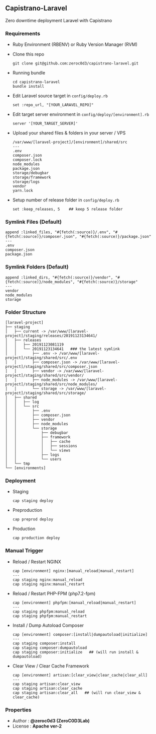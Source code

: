 ## Capistrano-Laravel

Zero downtime deployment Laravel with Capistrano

### Requirements
* Ruby Environment (RBENV) or Ruby Version Manager (RVM)

* Clone this repo
  ```
  git clone git@github.com:zeroc0d3/capistrano-laravel.git
  ```
* Running bundle
  ```
  cd capistrano-laravel
  bundle install
  ```
* Edit Laravel source target in `config/deploy.rb`
  ```
  set :repo_url, "[YOUR_LARAVEL_REPO]"
  ```
* Edit target server environment in `config/deploy/[environment].rb`
  ```
  server '[YOUR_TARGET_SERVER]'
  ```
* Upload your shared files & folders in your server / VPS
  ```
  /var/www/[laravel-project]/[environment]/shared/src
  ---
  .env
  composer.json
  composer.lock
  node_modules
  package.json
  storage/debugbar
  storage/framework
  storage/logs
  vendor
  yarn.lock
  ```

* Setup number of release folder in `config/deploy.rb`
  ```
  set :keep_releases, 5    ## keep 5 release folder
  ```

### Symlink Files (Default)
```
append :linked_files, "#{fetch(:source)}/.env", "#{fetch(:source)}/composer.json", "#{fetch(:source)}/package.json"
---
.env
composer.json
package.json
```

### Symlink Folders (Default)
```
append :linked_dirs, "#{fetch(:source)}/vendor", "#{fetch(:source)}/node_modules", "#{fetch(:source)}/storage"
---
vendor
node_modules
storage
```

### Folder Structure
```
[laravel-project]
├── staging
│   ├── current -> /var/www/[laravel-project]/staging/releases/20191123134641/
│   ├── releases
│   │   ├── 20191123081119
│   │   └── 20191123134641   ### the latest symlink
│   │       ├── .env -> /var/www/[laravel-project]/staging/shared/src/.env
│   │       ├── composer.json -> /var/www/[laravel-project]/staging/shared/src/composer.json
│   │       ├── vendor -> /var/www/[laravel-project]/staging/shared/src/vendor/
│   │       ├── node_modules -> /var/www/[laravel-project]/staging/shared/src/node_modules/
│   │       └── storage -> /var/www/[laravel-project]/staging/shared/src/storage/
│   ├── shared
│   │   ├── log
│   │   └── src
│   │       ├── .env
│   │       ├── composer.json
│   │       ├── vendor
│   │       ├── node_modules
│   │       └── storage
│   │           ├── debugbar
│   │           ├── framework
│   │           │   ├── cache
│   │           │   ├── sessions
│   │           │   └── views
│   │           ├── logs
│   │           └── users
│   └── tmp
└── [environments]
```

### Deployment
* Staging
  ```
  cap staging deploy
  ```

* Preproduction
  ```
  cap preprod deploy
  ```

* Production
  ```
  cap production deploy
  ```

### Manual Trigger
* Reload / Restart NGINX
  ```
  cap [environment] nginx:[manual_reload|manual_restart]
  ---
  cap staging nginx:manual_reload
  cap staging nginx:manual_restart
  ```

* Reload / Restart PHP-FPM (php7.2-fpm)
  ```
  cap [environment] phpfpm:[manual_reload|manual_restart]
  ---
  cap staging phpfpm:manual_reload
  cap staging phpfpm:manual_restart
  ```

* Install / Dump Autoload Composer
  ```
  cap [environment] composer:[install|dumpautoload|initialize]
  ---
  cap staging composer:install
  cap staging composer:dumpautoload
  cap staging composer:initialize   ## (will run install & dumpautoload)
  ```

* Clear View / Clear Cache Framework
  ```
  cap [environment] artisan:[clear_view|clear_cache|clear_all]
  ---
  cap staging artisan:clear_view
  cap staging artisan:clear_cache
  cap staging artisan:clear_all   ## (will run clear_view & clear_cache)
  ```


### Properties
* Author  : **@zeroc0d3 (ZeroC0D3Lab)**
* License : **Apache ver-2**